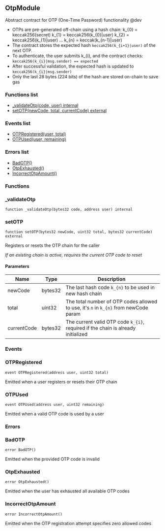 
## OtpModule

Abstract contract for OTP (One-Time Password) functionality
@dev
- OTPs are pre-generated off-chain using a hash chain:
    k_{0} = keccak256(secret)
    k_{1} = keccak256(k_{0}|user)
    k_{2} = keccak256(k_{1}|user)
    ...
    k_{n} = keccak(k_{n-1}|user)
- The contract stores the expected hash `keccak256(k_{i+1}|user)` of the next OTP.
- To authenticate, the user submits k_{i}, and the contract checks: `keccak256(k_{i}|msg.sender) == expected`
- After successful validation, the expected hash is updated to `keccak256(k_{i}|msg.sender)`
- Only the last 28 bytes (224 bits) of the hash are stored on-chain to save gas

### Functions list
- [_validateOtp(code, user) internal](#_validateotp)
- [setOTP(newCode, total, currentCode) external](#setotp)

### Events list
- [OTPRegistered(user, total) ](#otpregistered)
- [OTPUsed(user, remaining) ](#otpused)

### Errors list
- [BadOTP() ](#badotp)
- [OtpExhausted() ](#otpexhausted)
- [IncorrectOtpAmount() ](#incorrectotpamount)

### Functions
### _validateOtp

```solidity
function _validateOtp(bytes32 code, address user) internal
```

### setOTP

```solidity
function setOTP(bytes32 newCode, uint32 total, bytes32 currentCode) external
```
Registers or resets the OTP chain for the caller

_If an existing chain is active, requires the current OTP code to reset_

#### Parameters

| Name | Type | Description |
| ---- | ---- | ----------- |
| newCode | bytes32 | The last hash code `k_{n}` to be used in new hash chain |
| total | uint32 | The total number of OTP codes allowed to use, it's `n` in `k_{n}` from newCode param |
| currentCode | bytes32 | The current valid OTP code `k_{i}`, required if the chain is already initialized |

### Events
### OTPRegistered

```solidity
event OTPRegistered(address user, uint32 total)
```
Emitted when a user registers or resets their OTP chain

### OTPUsed

```solidity
event OTPUsed(address user, uint32 remaining)
```
Emitted when a valid OTP code is used by a user

### Errors
### BadOTP

```solidity
error BadOTP()
```
Emitted when the provided OTP code is invalid

### OtpExhausted

```solidity
error OtpExhausted()
```
Emitted when the user has exhausted all available OTP codes

### IncorrectOtpAmount

```solidity
error IncorrectOtpAmount()
```
Emitted when the OTP registration attempt specifies zero allowed codes

